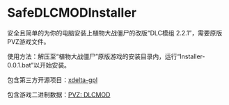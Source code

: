 # SafeDLCMODInstaller
安全且简单的为你的电脑安装上植物大战僵尸的改版“DLC模组 2.2.1”，需要原版PVZ游戏文件。

使用方法：解压至“植物大战僵尸”原版游戏的安装目录内，运行“Installer-0.0.1.bat”以开始安装。

包含第三方开源项目：[xdelta-gpl](https://github.com/jmacd/xdelta-gpl)

包含游戏二进制数据：[PVZ: DLCMOD](https://discord.gg/rTz2QHD9aR)
